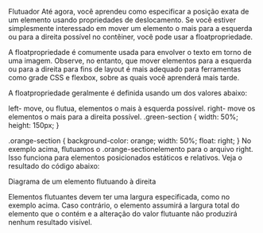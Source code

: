 Flutuador
Até agora, você aprendeu como especificar a posição exata de um elemento usando propriedades de deslocamento. Se você estiver simplesmente interessado em mover um elemento o mais para a esquerda ou para a direita possível no contêiner, você pode usar a floatpropriedade.

A floatpropriedade é comumente usada para envolver o texto em torno de uma imagem. Observe, no entanto, que mover elementos para a esquerda ou para a direita para fins de layout é mais adequado para ferramentas como grade CSS e flexbox, sobre as quais você aprenderá mais tarde.

A floatpropriedade geralmente é definida usando um dos valores abaixo:

left- move, ou flutua, elementos o mais à esquerda possível.
right- move os elementos o mais para a direita possível.
.green-section {
  width: 50%;
  height: 150px;
}

.orange-section {
  background-color: orange;
  width: 50%;
  float: right;
}
No exemplo acima, flutuamos o .orange-sectionelemento para o arquivo right. Isso funciona para elementos posicionados estáticos e relativos. Veja o resultado do código abaixo:

Diagrama de um elemento flutuando à direita

Elementos flutuantes devem ter uma largura especificada, como no exemplo acima. Caso contrário, o elemento assumirá a largura total do elemento que o contém e a alteração do valor flutuante não produzirá nenhum resultado visível.
